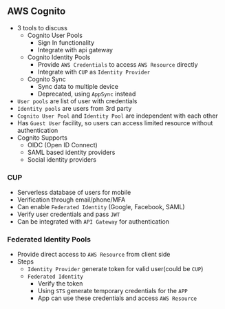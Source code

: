 ## AWS Cognito

- 3 tools to discuss
  - Cognito User Pools
    - Sign In functionality
    - Integrate with api gateway
  - Cognito Identity Pools
    - Provide `AWS Credentials` to access `AWS Resource` directly
    - Integrate with `CUP` as `Identity Provider`
  - Cognito Sync
    - Sync data to multiple device
    - Deprecated, using `AppSync` instead
- `User pools` are list of user with credentials
- `Identity pools` are users from 3rd party
- `Cognito User Pool` and `Identity Pool` are independent with each other
- Has `Guest User` facility, so users can access limited resource without authentication
- Cognito Supports
  - OIDC (Open ID Connect)
  - SAML based identity providers
  - Social identity providers

### CUP

- Serverless database of users for mobile
- Verification through email/phone/MFA
- Can enable `Federated Identity` (Google, Facebook, SAML)
- Verify user credentials and pass `JWT`
- Can be integrated with `API Gateway` for authentication

### Federated Identity Pools

- Provide direct access to `AWS Resource` from client side
- Steps
  - `Identity Provider` generate token for valid user(could be `CUP`)
  - `Federated Identity`
    - Verify the token
    - Using `STS` generate temporary credentials for the `APP`
    - App can use these credentials and access `AWS Resource`

